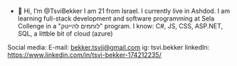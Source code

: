 - 👋 Hi, I’m @TsviBekker
I am 21 from Israel. I currently live in Ashdod.
I am learning full-stack development and software programming at Sela Collenge in a "לוחמים להייטק" program.
I know: C#, JS, CSS, ASP.NET, SQL, a littble bit of cloud (azure)

Social media:
E-mail: bekker.tsvii@gmail.com
ig: tsvi.bekker
linkedIn: https://www.linkedin.com/in/tsvi-bekker-174212235/
